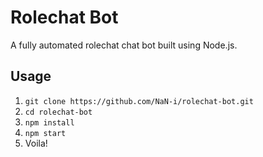 # Rolechat Bot
A fully automated rolechat chat bot built using Node.js.

## Usage
1. `git clone https://github.com/NaN-i/rolechat-bot.git`
2. `cd rolechat-bot`
3. `npm install`
4. `npm start`
5. Voila!
